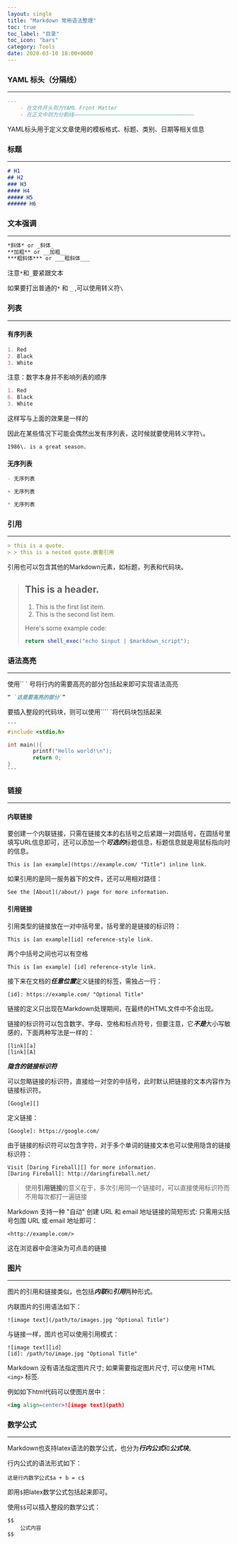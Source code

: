 ```yaml
---
layout: single
title: "Markdown 常用语法整理"
toc: true
toc_label: "目录"
toc_icon: "bars"
category: Tools
date: 2020-03-10 18:00+0000
---
```


### YAML 标头（分隔线）

---

```markdown
--- 
	- 在文件开头则为YAML Front Matter
	- 在正文中则为分割线——————————————————————————————————————
```

YAML标头用于定义文章使用的模板格式、标题、类别、日期等相关信息

### 标题

---

```markdown
# H1
## H2
### H3
#### H4
##### H5
###### H6
```



### 文本强调

---

```markdown
*斜体* or _斜体_
**加粗** or __加粗__
***粗斜体*** or ___粗斜体___
```

注意`*`和`_`要紧跟文本

如果要打出普通的`*` 和 `_` ,可以使用转义符`\`



### 列表

---

#### 有序列表

```markdown
1. Red
2. Black
3. White
```

注意：数字本身并不影响列表的顺序

```markdown
1. Red
6. Black
3. White
```

这样写与上面的效果是一样的

因此在某些情况下可能会偶然出发有序列表，这时候就要使用转义字符`\`。

`1986\. is a great season.`



#### 无序列表

```markdown
- 无序列表

+ 无序列表

* 无序列表

```



### 引用

---

```markdown
> this is a quote.
> > this is a nested quote.嵌套引用
```

引用也可以包含其他的Markdown元素，如标题，列表和代码块。

> ## This is a header.
>
> 1.   This is the first list item.
> 2.   This is the second list item.
>
> Here's some example code:
>
> ```    typescript
> return shell_exec("echo $input | $markdown_script");
> ```



### 语法高亮

---

使用`` `  号将行内的需要高亮的部分包括起来即可实现语法高亮

```markdown
“ `这是要高亮的部分`”
```

要插入整段的代码块，则可以使用```` `将代码块包括起来

```c
​```
#include <stdio.h>

int main(){
		printf("Hello world!\n");
		return 0;
}
​```
```



### 链接

---

#### 内联链接

要创建一个内联链接，只需在链接文本的右括号之后紧跟一对圆括号，在圆括号里填写URL信息即可，还可以添加一个***可选的***标题信息，标题信息就是用鼠标指向时的信息。

```
This is [an example](https://example.com/ "Title") inline link.
```

如果引用的是同一服务器下的文件，还可以用相对路径：

```
See the [About](/about/) page for more information.
```



#### 引用链接

引用类型的链接放在一对中括号里，括号里的是链接的标识符：

```
This is [an example][id] reference-style link.
```

两个中括号之间也可以有空格

```
This is [an example] [id] reference-style link.
```

接下来在文档的***任意位置***定义链接的标签，需独占一行：

```
[id]: https://example.com/ "Optional Title"
```

链接的定义只出现在Markdown处理期间，在最终的HTML文件中不会出现。

链接的标识符可以包含数字、字母、空格和标点符号，但要注意，它***不是***大小写敏感的，下面两种写法是一样的：

```
[link][a]
[link][A]
```

***隐含的链接标识符***

可以忽略链接的标识符，直接给一对空的中括号，此时默认把链接的文本内容作为链接标识符。

```
[Google][]
```

定义链接：

```
[Google]: https://google.com/
```

由于链接的标识符可以包含字符，对于多个单词的链接文本也可以使用隐含的链接标识符：

```
Visit [Daring Fireball][] for more information.
[Daring Fireball]: http://daringfireball.net/
```



> 使用**引用链接**的意义在于，多次引用同一个链接时，可以直接使用标识符而不用每次都打一遍链接

Markdown 支持一种 "自动" 创建 URL 和 email 地址链接的简短形式: 只需用尖括号包围 URL 或 email 地址即可：

```
<http://example.com/>
```

这在浏览器中会渲染为可点击的链接



### 图片

---

图片的引用和链接类似，也包括***内联***和***引用***两种形式。

内联图片的引用语法如下：

```
![image text](/path/to/images.jpg "Optional Title")
```

与链接一样，图片也可以使用引用模式：

```
![image text][id]
[id]: /path/to/image.jpg "Optional Title"
```

Markdown 没有语法指定图片尺寸; 如果需要指定图片尺寸, 可以使用 HTML `<img>` 标签.

例如如下html代码可以使图片居中：

```markdown
<img align=center>![image text](path)
```





### 数学公式

---

Markdown也支持latex语法的数学公式，也分为***行内公式***和***公式块***。

行内公式的语法形式如下：

```
这是行内数学公式$a + b = c$
```

即用`$`把latex数学公式包括起来即可。

使用`$$`可以插入整段的数学公式：

```
$$
	公式内容
$$
```

